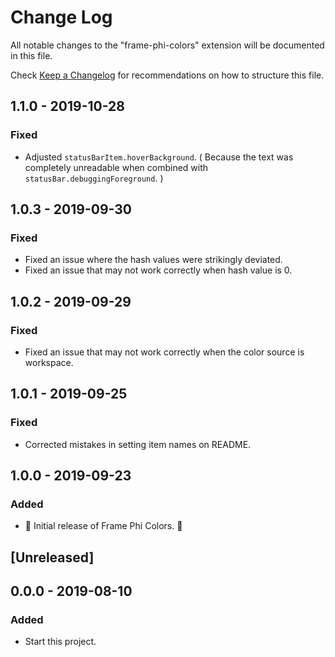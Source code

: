 # Change Log
All notable changes to the "frame-phi-colors" extension will be documented in this file.

Check [Keep a Changelog](http://keepachangelog.com/) for recommendations on how to structure this file.

## 1.1.0 - 2019-10-28

### Fixed

- Adjusted `statusBarItem.hoverBackground`. ( Because the text was completely unreadable when combined with `statusBar.debuggingForeground`. )

## 1.0.3 - 2019-09-30

### Fixed

- Fixed an issue where the hash values were strikingly deviated.
- Fixed an issue that may not work correctly when hash value is 0.

## 1.0.2 - 2019-09-29

### Fixed

- Fixed an issue that may not work correctly when the color source is workspace.

## 1.0.1 - 2019-09-25

### Fixed

- Corrected mistakes in setting item names on README.

## 1.0.0 - 2019-09-23

### Added

- 🎊 Initial release of Frame Phi Colors. 🎉

## [Unreleased]

## 0.0.0 - 2019-08-10

### Added

- Start this project.
